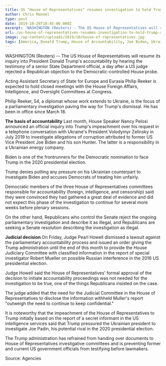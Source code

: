```yaml
---
title: US "House of Representatives" resumes investigation to hold Trump accountable
author: Chris Manoel
type: post
date: 2019-10-26T18:45:06.000Z
excerpt: 'WASHINGTON (Reuters) - The US House of Representatives will resume its inquiry into President Donald Trump''s accountability by hearing the testimony of a senior State Department official, a day after a US judge rejected a Republican objection to the Democratic-controlled House probe.'
url: /us-house-of-representatives-resumes-investigation-to-hold-trump-accountable/
image: /wp-content/uploads/2019/10/house-of-representatives.jpg
tags: [America, Donald Trump, House of Accountability, Joe Biden, Ukraine]
---
```


WASHINGTON (Reuters) -- The US House of Representatives will resume its inquiry into President Donald Trump's accountability by hearing the testimony of a senior State Department official, a day after a US judge rejected a Republican objection to the Democratic-controlled House probe.

Acting Assistant Secretary of State for Europe and Eurasia Philip Reeker is expected to hold closed meetings with the House Foreign Affairs, Intelligence, and Oversight Committees at Congress.

Philip Reeker, 54, a diplomat whose work extends to Ukraine, is the focus of a parliamentary investigation paving the way for Trump's dismissal. He has been in office since March 18.

**The basis of accountability** Last month, House Speaker Nancy Pelosi announced an official inquiry into Trump's impeachment over his request in a telephone conversation with Ukraine's President Volodymyr Zelinsky in July 2019 to investigate allegations of corruption attributed to former US Vice President Joe Biden and his son Hunter. The latter is a responsibility in a Ukrainian energy company.

Biden is one of the frontrunners for the Democratic nomination to face Trump in the 2020 presidential election.

Trump denies putting any pressure on his Ukrainian counterpart to investigate Biden and accuses Democrats of treating him unfairly.

Democratic members of the three House of Representatives committees responsible for accountability (foreign, intelligence, and censorship) said they were convinced they had gathered a great deal of evidence and did not expect this phase of the investigation to continue for several more weeks before plenary sessions.

On the other hand, Republicans who control the Senate reject the ongoing parliamentary investigation and describe it as illegal, and Republicans are seeking a Senate resolution describing the investigation as illegal.

**Judicial decision** On Friday, Judge Pearl Howell dismissed a lawsuit against the parliamentary accountability process and issued an order giving the Trump administration until the end of this month to provide the House Judiciary Committee with classified information in the report of special investigator Robert Mueller on possible Russian interference in the 2016 US presidential election.

Judge Howell said the House of Representatives' formal approval of the decision to initiate accountability proceedings was not needed for the investigation to be true, one of the things Republicans insisted on the case.

The judge added that the need for the Judicial Committee in the House of Representatives to disclose the information withheld Muller's report "outweigh the need to continue to keep confidential."

It is noteworthy that the impeachment of the House of Representatives to Trump initially based on the report of a secret informant in the US intelligence services said that Trump pressured the Ukrainian president to investigate Joe Padin, his potential rival in the 2020 presidential election.

The Trump administration has refrained from handing over documents to House of Representatives investigative committees and is preventing former and current US government officials from testifying before lawmakers.

Source: Agencies

